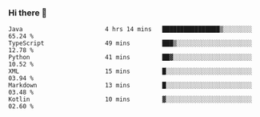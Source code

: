 ### Hi there 👋

<!--START_SECTION:waka-->

```text
Java                       4 hrs 14 mins   ████████████████▒░░░░░░░░   65.24 %
TypeScript                 49 mins         ███▒░░░░░░░░░░░░░░░░░░░░░   12.78 %
Python                     41 mins         ██▓░░░░░░░░░░░░░░░░░░░░░░   10.52 %
XML                        15 mins         █░░░░░░░░░░░░░░░░░░░░░░░░   03.94 %
Markdown                   13 mins         █░░░░░░░░░░░░░░░░░░░░░░░░   03.48 %
Kotlin                     10 mins         ▓░░░░░░░░░░░░░░░░░░░░░░░░   02.60 %
```

<!--END_SECTION:waka-->

<!--
**jerry-shao/jerry-shao** is a ✨ _special_ ✨ repository because its `README.md` (this file) appears on your GitHub profile.

Here are some ideas to get you started:

- 🔭 I’m currently working on ...
- 🌱 I’m currently learning ...
- 👯 I’m looking to collaborate on ...
- 🤔 I’m looking for help with ...
- 💬 Ask me about ...
- 📫 How to reach me: ...
- 😄 Pronouns: ...
- ⚡ Fun fact: ...
-->
